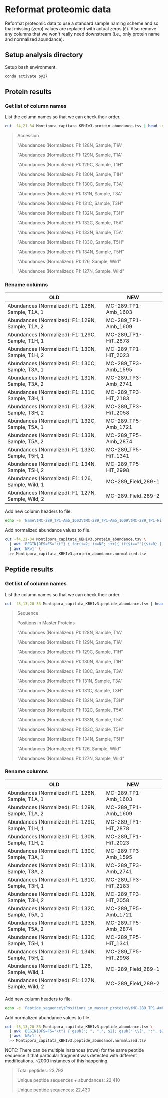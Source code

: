 # Reformat proteomic data

Reformat proteomic data to use a standard sample naming scheme and so that missing (zero) values are replaced with actual zeros (`0`). Also remove any columns that we won't really need downstream (i.e., only protein name and normalized abundance).

## Setup analysis directory

Setup bash environment.

```bash
conda activate py27
```



## Protein results

### Get list of column names

List the column names so that we can check their order.

```bash
cut -f4,21-34 Montipora_capitata_KBHIv3.protein_abundance.tsv | head -n 1 | sed -e 's/\t/\n/g'
```

> Accession
>
> "Abundances (Normalized): F1: 128N, Sample, T1A"
>
> "Abundances (Normalized): F1: 129N, Sample, T1A"
>
> "Abundances (Normalized): F1: 129C, Sample, T1H"
>
> "Abundances (Normalized): F1: 130N, Sample, T1H"
>
> "Abundances (Normalized): F1: 130C, Sample, T3A"
>
> "Abundances (Normalized): F1: 131N, Sample, T3A"
>
> "Abundances (Normalized): F1: 131C, Sample, T3H"
>
> "Abundances (Normalized): F1: 132N, Sample, T3H"
>
> "Abundances (Normalized): F1: 132C, Sample, T5A"
>
> "Abundances (Normalized): F1: 133N, Sample, T5A"
>
> "Abundances (Normalized): F1: 133C, Sample, T5H"
>
> "Abundances (Normalized): F1: 134N, Sample, T5H"
>
> "Abundances (Normalized): F1: 126, Sample, Wild"
>
> "Abundances (Normalized): F1: 127N, Sample, Wild"

### Rename columns

| OLD                                                 | NEW                 |
| --------------------------------------------------- | ------------------- |
| Abundances (Normalized): F1: 128N,  Sample, T1A, 1  | MC-289_TP1-Amb_1603 |
| Abundances (Normalized): F1: 129N,  Sample, T1A, 2  | MC-289_TP1-Amb_1609 |
| Abundances (Normalized): F1: 129C,  Sample, T1H, 1  | MC-289_TP1-HiT_2878 |
| Abundances (Normalized): F1: 130N,  Sample, T1H, 2  | MC-289_TP1-HiT_2023 |
| Abundances (Normalized): F1: 130C,  Sample, T3A, 1  | MC-289_TP3-Amb_1595 |
| Abundances (Normalized): F1: 131N,  Sample, T3A, 2  | MC-289_TP3-Amb_2741 |
| Abundances (Normalized): F1: 131C,  Sample, T3H, 1  | MC-289_TP3-HiT_2183 |
| Abundances (Normalized): F1: 132N,  Sample, T3H, 2  | MC-289_TP3-HiT_2058 |
| Abundances (Normalized): F1: 132C,  Sample, T5A, 1  | MC-289_TP5-Amb_1721 |
| Abundances (Normalized): F1: 133N,  Sample, T5A, 2  | MC-289_TP5-Amb_2874 |
| Abundances (Normalized): F1: 133C,  Sample, T5H, 1  | MC-289_TP5-HiT_1341 |
| Abundances (Normalized): F1: 134N,  Sample, T5H, 2  | MC-289_TP5-HiT_2998 |
| Abundances (Normalized): F1: 126, Sample,  Wild, 1  | MC-289_Field_289-1  |
| Abundances (Normalized): F1: 127N,  Sample, Wild, 2 | MC-289_Field_289-2  |

Add new column headers to file.

```bash
echo -e 'Name\tMC-289_TP1-Amb_1603\tMC-289_TP1-Amb_1609\tMC-289_TP1-HiT_2878\tMC-289_TP1-HiT_2023\tMC-289_TP3-Amb_1595\tMC-289_TP3-Amb_2741\tMC-289_TP3-HiT_2183\tMC-289_TP3-HiT_2058\tMC-289_TP5-Amb_1721\tMC-289_TP5-Amb_2874\tMC-289_TP5-HiT_1341\tMC-289_TP5-HiT_2998\tMC-289_Field_289-1\tMC-289_Field_289-2' > Montipora_capitata_KBHIv3.protein_abundance.normalized.tsv
```

Add normalized abundance values to file.

```bash
cut -f4,21-34 Montipora_capitata_KBHIv3.protein_abundance.tsv \
  | awk 'BEGIN{OFS=FS="\t"} { for(i=2; i<=NF; i++){ if($i==""){$i=0} }; print }' \
  | awk 'NR>1' \
  >> Montipora_capitata_KBHIv3.protein_abundance.normalized.tsv
```



## Peptide results

### Get list of column names

List the column names so that we can check their order.

```bash
cut -f3,13,20-33 Montipora_capitata_KBHIv3.peptide_abundance.tsv | head -n 1 | sed -e 's/\t/\n/g'
```

> Sequence
>
> Positions in Master Proteins
>
> "Abundances (Normalized): F1: 128N, Sample, T1A"
>
> "Abundances (Normalized): F1: 129N, Sample, T1A"
>
> "Abundances (Normalized): F1: 129C, Sample, T1H"
>
> "Abundances (Normalized): F1: 130N, Sample, T1H"
>
> "Abundances (Normalized): F1: 130C, Sample, T3A"
>
> "Abundances (Normalized): F1: 131N, Sample, T3A"
>
> "Abundances (Normalized): F1: 131C, Sample, T3H"
>
> "Abundances (Normalized): F1: 132N, Sample, T3H"
>
> "Abundances (Normalized): F1: 132C, Sample, T5A"
>
> "Abundances (Normalized): F1: 133N, Sample, T5A"
>
> "Abundances (Normalized): F1: 133C, Sample, T5H"
>
> "Abundances (Normalized): F1: 134N, Sample, T5H"
>
> "Abundances (Normalized): F1: 126, Sample, Wild"
>
> "Abundances (Normalized): F1: 127N, Sample, Wild"

### Rename columns

| OLD                                                 | NEW                 |
| --------------------------------------------------- | ------------------- |
| Abundances (Normalized): F1: 128N,  Sample, T1A, 1  | MC-289_TP1-Amb_1603 |
| Abundances (Normalized): F1: 129N,  Sample, T1A, 2  | MC-289_TP1-Amb_1609 |
| Abundances (Normalized): F1: 129C,  Sample, T1H, 1  | MC-289_TP1-HiT_2878 |
| Abundances (Normalized): F1: 130N,  Sample, T1H, 2  | MC-289_TP1-HiT_2023 |
| Abundances (Normalized): F1: 130C,  Sample, T3A, 1  | MC-289_TP3-Amb_1595 |
| Abundances (Normalized): F1: 131N,  Sample, T3A, 2  | MC-289_TP3-Amb_2741 |
| Abundances (Normalized): F1: 131C,  Sample, T3H, 1  | MC-289_TP3-HiT_2183 |
| Abundances (Normalized): F1: 132N,  Sample, T3H, 2  | MC-289_TP3-HiT_2058 |
| Abundances (Normalized): F1: 132C,  Sample, T5A, 1  | MC-289_TP5-Amb_1721 |
| Abundances (Normalized): F1: 133N,  Sample, T5A, 2  | MC-289_TP5-Amb_2874 |
| Abundances (Normalized): F1: 133C,  Sample, T5H, 1  | MC-289_TP5-HiT_1341 |
| Abundances (Normalized): F1: 134N,  Sample, T5H, 2  | MC-289_TP5-HiT_2998 |
| Abundances (Normalized): F1: 126, Sample,  Wild, 1  | MC-289_Field_289-1  |
| Abundances (Normalized): F1: 127N,  Sample, Wild, 2 | MC-289_Field_289-2  |

Add new column headers to file.

```bash
echo -e 'Peptide_sequence\tPositions_in_master_proteins\tMC-289_TP1-Amb_1603\tMC-289_TP1-Amb_1609\tMC-289_TP1-HiT_2878\tMC-289_TP1-HiT_2023\tMC-289_TP3-Amb_1595\tMC-289_TP3-Amb_2741\tMC-289_TP3-HiT_2183\tMC-289_TP3-HiT_2058\tMC-289_TP5-Amb_1721\tMC-289_TP5-Amb_2874\tMC-289_TP5-HiT_1341\tMC-289_TP5-HiT_2998\tMC-289_Field_289-1\tMC-289_Field_289-2' > Montipora_capitata_KBHIv3.peptide_abundance.normalized.tsv
```

Add normalized abundance values to file.

```bash
cut -f3,13,20-33 Montipora_capitata_KBHIv3.peptide_abundance.tsv \
  | awk 'BEGIN{OFS=FS="\t"} { gsub("; ", ";", $2); gsub(" \\[", ":", $2); gsub("\\]", "", $2); for(i=3; i<=NF; i++){ if($i==""){$i=0} }; print }' \
  | awk 'NR>1' \
  >> Montipora_capitata_KBHIv3.peptide_abundance.normalized.tsv
```



NOTE: There can be multiple instances (rows) for the same peptide sequence if that particular fragment was detected with different modifications. ~2000 instances of this happening.

> Total peptides: 23,793
>
> Unique peptide sequences + abundances: 23,410
>
> Unique peptide sequences: 22,430
